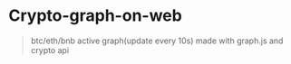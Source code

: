 # Crypto-graph-on-web
> btc/eth/bnb active graph(update every 10s) made with graph.js and crypto api
